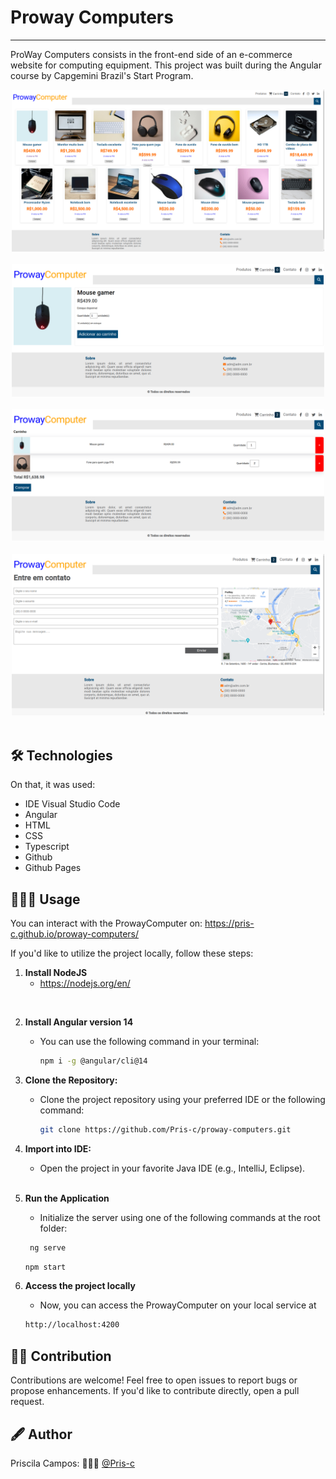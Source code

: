 # Proway Computers
_______


ProWay Computers consists in the front-end side of an e-commerce website for computing equipment. This project was built during the Angular course by Capgemini Brazil's Start Program.

<div align = "center" justify-content = 'space-around' >
  <img width="500" alt="ProWay Computers ecommerce platform - Products" src="./READMEimages/produtos.png">
  <br><br>
  <img width="500" alt="ProWay Computers ecommerce platform - Item" src="./READMEimages/Item.png">
  <br><br>
  <img width="500" alt="ProWay Computers ecommerce platform - ShopCart" src="./READMEimages/Carrinho.png">
  <br><br>
  <img width="500" alt="ProWay Computers ecommerce platform - Contact" src="./READMEimages/Contact.png">
</div>
<br>

## 🛠️ Technologies

On that, it was used:
* IDE Visual Studio Code
* Angular
* HTML
* CSS
* Typescript
* Github
* Github Pages


## 👷🏽‍♀️ Usage


You can interact with the ProwayComputer on: https://pris-c.github.io/proway-computers/

If you'd like to utilize the project locally, follow these steps:


1. **Install NodeJS**
    - https://nodejs.org/en/
<br>

2. **Install Angular version 14**
    - You can use the following command in your terminal:
        ```bash
        npm i -g @angular/cli@14
        ```

2.  **Clone the Repository:**
    - Clone the project repository using your preferred IDE or the following command:
      ```bash
      git clone https://github.com/Pris-c/proway-computers.git
      ```

3. **Import into IDE:**
    - Open the project in your favorite Java IDE (e.g., IntelliJ, Eclipse).
    <br> 

4. **Run the Application**
    - Initialize the server using one of the following commands at the root folder:
     ```bash
      ng serve
      ```
      ```bash
      npm start
      ```
5. **Access the project locally**
    - Now, you can access the ProwayComputer on your local service at
    ```bash
    http://localhost:4200
    ```

## 💁🏾 Contribution

Contributions are welcome! Feel free to open issues to report bugs or propose enhancements. If you'd like to contribute directly, open a pull request.
<br>


## 🖋️ Author

Priscila Campos: 
👩🏾‍💻  [@Pris-c](https://github.com/Pris-c) 

